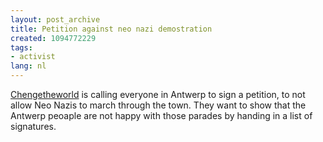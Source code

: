 ```yaml
---
layout: post_archive
title: Petition against neo nazi demostration
created: 1094772229
tags:
- activist
lang: nl
---
```

[Chengetheworld](http://www.chengetheworld.org/nl/index.php?op=page&pid=275) is calling everyone in Antwerp to sign a petition, to not allow Neo Nazis to march through the town. They want to show that the Antwerp peoaple are not happy with those parades by handing in a list of signatures. 
